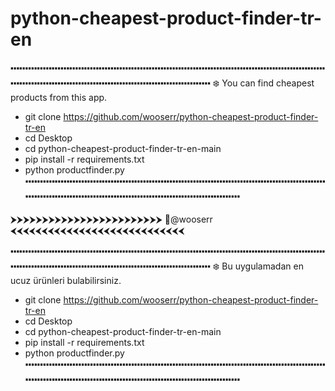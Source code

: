 # python-cheapest-product-finder-tr-en
   
🢝🢝🢝🢝🢝🢝🢝🢝🢝🢝🢝🢝🢝🢝🢝🢝🢝🢝🢝🢝🢝🢝🢝🢝🢝🢝🢝🢝🢝🢝🢝🢝🢝🢝🢝🢝🢝🢝🢝🢝🢝🢝🢝🢝🢝🢝🢝🢝🢝🢝🢝🢝🢝🢝🢝🢝🢝🢝🢝🢝🢝🢝🢝🢝🢝🢝🢝🢝🢝🢝🢝🢝🢝🢝🢝🢝🢝🢝🢝🢝🢝🢝🢝🢝🢝🢝🢝🢝🢝🢝🢝🢝🢝🢝🢝🢝🢝🢝🢝🢝🢝🢝🢝🢝🢝🢝🢝🢝🢝🢝🢝🢝🢝🢝🢝🢝🢝🢝🢝🢝🢝🢝🢝🢝🢝🢝🢝🢝🢝🢝🢝🢝🢝🢝🢝🢝🢝🢝🢝🢝🢝🢝🢝🢝🢝🢝🢝🢝🢝🢝🢝🢝🢝🢝🢝🢝🢝🢝🢝🢝🢝🢝🢝🢝🢝🢝🢝🢝🢝🢝🢝🢝🢝🢝🢝
❄ You can find cheapest products from this app.
- git clone https://github.com/wooserr/python-cheapest-product-finder-tr-en
- cd Desktop
- cd python-cheapest-product-finder-tr-en-main
- pip install -r requirements.txt
- python productfinder.py
🢝🢝🢝🢝🢝🢝🢝🢝🢝🢝🢝🢝🢝🢝🢝🢝🢝🢝🢝🢝🢝🢝🢝🢝🢝🢝🢝🢝🢝🢝🢝🢝🢝🢝🢝🢝🢝🢝🢝🢝🢝🢝🢝🢝🢝🢝🢝🢝🢝🢝🢝🢝🢝🢝🢝🢝🢝🢝🢝🢝🢝🢝🢝🢝🢝🢝🢝🢝🢝🢝🢝🢝🢝🢝🢝🢝🢝🢝🢝🢝🢝🢝🢝🢝🢝🢝🢝🢝🢝🢝🢝🢝🢝🢝🢝🢝🢝🢝🢝🢝🢝🢝🢝🢝🢝🢝🢝🢝🢝🢝🢝🢝🢝🢝🢝🢝🢝🢝🢝🢝🢝🢝🢝🢝🢝🢝🢝🢝🢝🢝🢝🢝🢝🢝🢝🢝🢝🢝🢝🢝🢝🢝🢝🢝🢝🢝🢝🢝🢝🢝🢝🢝🢝🢝🢝🢝🢝🢝🢝🢝🢝🢝🢝🢝🢝🢝🢝🢝🢝🢝🢝🢝🢝🢝🢝

⮞⮞⮞⮞⮞⮞⮞⮞⮞⮞⮞⮞⮞⮞⮞⮞⮞⮞⮞⮞⮞⮞⮞⮞ 💎@wooserr ⮜⮜⮜⮜⮜⮜⮜⮜⮜⮜⮜⮜⮜⮜⮜⮜⮜⮜⮜⮜⮜⮜⮜⮜⮜⮜⮜⮜

🢝🢝🢝🢝🢝🢝🢝🢝🢝🢝🢝🢝🢝🢝🢝🢝🢝🢝🢝🢝🢝🢝🢝🢝🢝🢝🢝🢝🢝🢝🢝🢝🢝🢝🢝🢝🢝🢝🢝🢝🢝🢝🢝🢝🢝🢝🢝🢝🢝🢝🢝🢝🢝🢝🢝🢝🢝🢝🢝🢝🢝🢝🢝🢝🢝🢝🢝🢝🢝🢝🢝🢝🢝🢝🢝🢝🢝🢝🢝🢝🢝🢝🢝🢝🢝🢝🢝🢝🢝🢝🢝🢝🢝🢝🢝🢝🢝🢝🢝🢝🢝🢝🢝🢝🢝🢝🢝🢝🢝🢝🢝🢝🢝🢝🢝🢝🢝🢝🢝🢝🢝🢝🢝🢝🢝🢝🢝🢝🢝🢝🢝🢝🢝🢝🢝🢝🢝🢝🢝🢝🢝🢝🢝🢝🢝🢝🢝🢝🢝🢝🢝🢝🢝🢝🢝🢝🢝🢝🢝🢝🢝🢝🢝🢝🢝🢝🢝🢝🢝🢝🢝🢝🢝🢝🢝
❄ Bu uygulamadan en ucuz ürünleri bulabilirsiniz.
- git clone https://github.com/wooserr/python-cheapest-product-finder-tr-en
- cd Desktop
- cd python-cheapest-product-finder-tr-en-main
- pip install -r requirements.txt
- python productfinder.py
🢝🢝🢝🢝🢝🢝🢝🢝🢝🢝🢝🢝🢝🢝🢝🢝🢝🢝🢝🢝🢝🢝🢝🢝🢝🢝🢝🢝🢝🢝🢝🢝🢝🢝🢝🢝🢝🢝🢝🢝🢝🢝🢝🢝🢝🢝🢝🢝🢝🢝🢝🢝🢝🢝🢝🢝🢝🢝🢝🢝🢝🢝🢝🢝🢝🢝🢝🢝🢝🢝🢝🢝🢝🢝🢝🢝🢝🢝🢝🢝🢝🢝🢝🢝🢝🢝🢝🢝🢝🢝🢝🢝🢝🢝🢝🢝🢝🢝🢝🢝🢝🢝🢝🢝🢝🢝🢝🢝🢝🢝🢝🢝🢝🢝🢝🢝🢝🢝🢝🢝🢝🢝🢝🢝🢝🢝🢝🢝🢝🢝🢝🢝🢝🢝🢝🢝🢝🢝🢝🢝🢝🢝🢝🢝🢝🢝🢝🢝🢝🢝🢝🢝🢝🢝🢝🢝🢝🢝🢝🢝🢝🢝🢝🢝🢝🢝🢝🢝🢝🢝🢝🢝🢝🢝🢝



